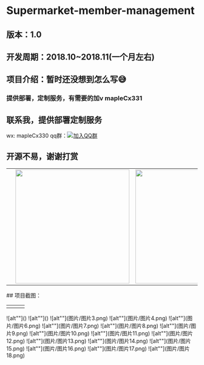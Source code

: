 # Supermarket-member-management
## 版本：1.0
## 开发周期：2018.10~2018.11(一个月左右)
## 项目介绍：暂时还没想到怎么写😅
### 提供部署，定制服务，有需要的加v mapleCx331
## 联系我，提供部署定制服务
wx: mapleCx330   qq群：[![加入QQ群](https://img.shields.io/badge/628043364-blue.svg)](https://qm.qq.com/q/RuCfOyaOUm) 

## 开源不易，谢谢打赏
<table>
 <td>
   <td><img style="height: 300px;width: 300px" src="https://gitee.com/hongmaple/netdisk/raw/master/image/wxPay.jpg" alt=""/></td>
   <td><img style="height: 300px;width: 300px" src="https://gitee.com/hongmaple/netdisk/raw/master/image/zfb.jpg" alt=""/></td>
 </td>
</table>
## 项目截图：
<table>
 <td>
   <td><img src="图片/图片1.png" alt=""/></td>
   <td><img src="图片/图片2.png" alt=""/></td>
 </td>
</table>
![alt""]()
![alt""]()
![alt""](图片/图片3.png)
![alt""](图片/图片4.png)
![alt""](图片/图片6.png)
![alt""](图片/图片7.png)
![alt""](图片/图片8.png)
![alt""](图片/图片9.png)
![alt""](图片/图片10.png)
![alt""](图片/图片11.png)
![alt""](图片/图片12.png)
![alt""](图片/图片13.png)
![alt""](图片/图片14.png)
![alt""](图片/图片15.png)
![alt""](图片/图片16.png)
![alt""](图片/图片17.png)
![alt""](图片/图片18.png)
